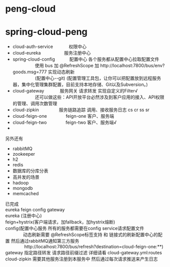 # peng-cloud
spring-cloud-peng
====
* cloud-auth-service &emsp;&emsp;&emsp;    权限中心 
* cloud-eureka &emsp;&emsp;&emsp;&emsp;&emsp;服务注册中心
* spring-cloud-config&emsp;&emsp;&emsp;   配置中心  各个服务都从配置中心拉取配置文件  
&emsp;&emsp;&emsp;&emsp;&emsp;使用 bus 加 @RefreshScope 加 http://localhost:7800/bus/env?goods.msg=777 实现动态刷新  
&emsp;&emsp;&emsp;&emsp;&emsp;(配置中心--git) (配置管理工具包，让你可以把配置放到远程服务器，集中化管理集群配置，目前支持本地存储、Git以及Subversion。)  
* cloud-gateway &emsp;&emsp;&emsp; 服务网关  请求转发 实现自定义的Filter√  
&emsp;&emsp;&emsp;&emsp;&emsp;还可以做这些：API开放平台必然涉及到客户应用的接入、API权限的管理、调用次数管理
* cloud-zipkin &emsp;&emsp;&emsp;&emsp; 服务链路追踪 调用、接收服务日志 cs cr ss sr
* cloud-feign-one &emsp;&emsp;&emsp;&emsp;feign-one 客户、服务端  
* cloud-feign-two &emsp;&emsp;&emsp;&emsp;feign-two 客户、服务端√
* 
    
另外还有
+ rabbitMQ
+ zookeeper
+ h2
+ redis
+ 数据库的分库分表
+ 高并发的场景
+ hadoop
+ mongodb
+ memcached

已完成  
eureka  feign config gateway  
eureka (注册中心)  
feign+hystrix(客户端请求，加fallback，加hystrix熔断)  
config(配置中心服务 所有的服务都需要在config service请求配置文件  
&emsp;&emsp;&emsp;&emsp;动态刷新需要 @RefreshScope标签支持 和 链接式的刷新配置中心的配置  然后通过rabbitMQ通知第三方服务  
&emsp;&emsp;&emsp;&emsp; http://localhost:7800/bus/refresh?destination=cloud-feign-one:**)  
gateway 指定路径转发 请求路径前缀过滤  详细请看 cloud-gateway.yml:routes  
cloud-zipkin 需要其他服务注册到本服务中 然后通过每次请求推送来产生日志